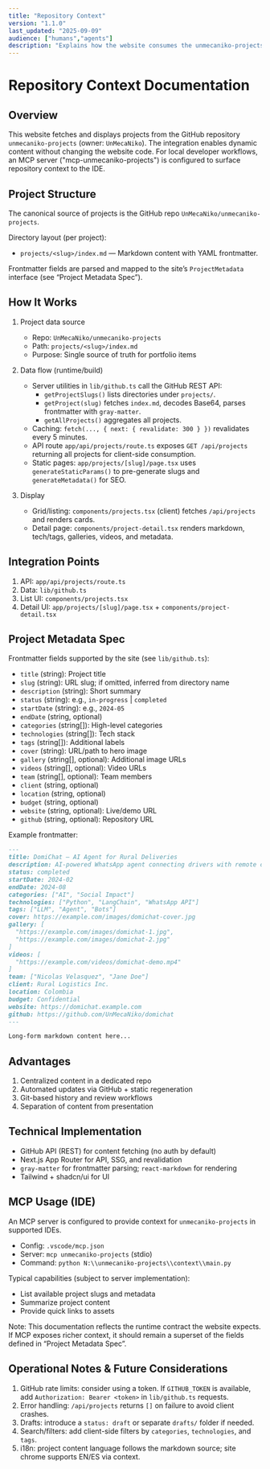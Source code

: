 ```yaml
---
title: "Repository Context"
version: "1.1.0"
last_updated: "2025-09-09"
audience: ["humans","agents"]
description: "Explains how the website consumes the unmecaniko-projects repository (via MCP + GitHub API), the expected project format, and key integration points."
---
```


# Repository Context Documentation

## Overview
This website fetches and displays projects from the GitHub repository `unmecaniko-projects` (owner: `UnMecaNiko`). The integration enables dynamic content without changing the website code. For local developer workflows, an MCP server ("mcp-unmecaniko-projects") is configured to surface repository context to the IDE.

## Project Structure
The canonical source of projects is the GitHub repo `UnMecaNiko/unmecaniko-projects`.

Directory layout (per project):
- `projects/<slug>/index.md` — Markdown content with YAML frontmatter.

Frontmatter fields are parsed and mapped to the site’s `ProjectMetadata` interface (see “Project Metadata Spec”).

## How It Works
1. Project data source
   - Repo: `UnMecaNiko/unmecaniko-projects`
   - Path: `projects/<slug>/index.md`
   - Purpose: Single source of truth for portfolio items

2. Data flow (runtime/build)
   - Server utilities in `lib/github.ts` call the GitHub REST API:
     - `getProjectSlugs()` lists directories under `projects/`.
     - `getProject(slug)` fetches `index.md`, decodes Base64, parses frontmatter with `gray-matter`.
     - `getAllProjects()` aggregates all projects.
   - Caching: `fetch(..., { next: { revalidate: 300 } })` revalidates every 5 minutes.
   - API route `app/api/projects/route.ts` exposes `GET /api/projects` returning all projects for client-side consumption.
   - Static pages: `app/projects/[slug]/page.tsx` uses `generateStaticParams()` to pre-generate slugs and `generateMetadata()` for SEO.

3. Display
   - Grid/listing: `components/projects.tsx` (client) fetches `/api/projects` and renders cards.
   - Detail page: `components/project-detail.tsx` renders markdown, tech/tags, galleries, videos, and metadata.

## Integration Points
1. API: `app/api/projects/route.ts`
2. Data: `lib/github.ts`
3. List UI: `components/projects.tsx`
4. Detail UI: `app/projects/[slug]/page.tsx` + `components/project-detail.tsx`

## Project Metadata Spec
Frontmatter fields supported by the site (see `lib/github.ts`):

- `title` (string): Project title
- `slug` (string): URL slug; if omitted, inferred from directory name
- `description` (string): Short summary
- `status` (string): e.g., `in-progress` | `completed`
- `startDate` (string): e.g., `2024-05`
- `endDate` (string, optional)
- `categories` (string[]): High-level categories
- `technologies` (string[]): Tech stack
- `tags` (string[]): Additional labels
- `cover` (string): URL/path to hero image
- `gallery` (string[], optional): Additional image URLs
- `videos` (string[], optional): Video URLs
- `team` (string[], optional): Team members
- `client` (string, optional)
- `location` (string, optional)
- `budget` (string, optional)
- `website` (string, optional): Live/demo URL
- `github` (string, optional): Repository URL

Example frontmatter:
```markdown
---
title: DomiChat – AI Agent for Rural Deliveries
description: AI-powered WhatsApp agent connecting drivers with remote communities.
status: completed
startDate: 2024-02
endDate: 2024-08
categories: ["AI", "Social Impact"]
technologies: ["Python", "LangChain", "WhatsApp API"]
tags: ["LLM", "Agent", "Bots"]
cover: https://example.com/images/domichat-cover.jpg
gallery: [
  "https://example.com/images/domichat-1.jpg",
  "https://example.com/images/domichat-2.jpg"
]
videos: [
  "https://example.com/videos/domichat-demo.mp4"
]
team: ["Nicolas Velasquez", "Jane Doe"]
client: Rural Logistics Inc.
location: Colombia
budget: Confidential
website: https://domichat.example.com
github: https://github.com/UnMecaNiko/domichat
---

Long-form markdown content here...
```

## Advantages
1. Centralized content in a dedicated repo
2. Automated updates via GitHub + static regeneration
3. Git-based history and review workflows
4. Separation of content from presentation

## Technical Implementation
- GitHub API (REST) for content fetching (no auth by default)
- Next.js App Router for API, SSG, and revalidation
- `gray-matter` for frontmatter parsing; `react-markdown` for rendering
- Tailwind + shadcn/ui for UI

## MCP Usage (IDE)
An MCP server is configured to provide context for `unmecaniko-projects` in supported IDEs.

- Config: `.vscode/mcp.json`
- Server: `mcp unmecaniko-projects` (stdio)
- Command: `python N:\\unmecaniko-projects\\context\\main.py`

Typical capabilities (subject to server implementation):
- List available project slugs and metadata
- Summarize project content
- Provide quick links to assets

Note: This documentation reflects the runtime contract the website expects. If MCP exposes richer context, it should remain a superset of the fields defined in “Project Metadata Spec”.

## Operational Notes & Future Considerations
1. GitHub rate limits: consider using a token. If `GITHUB_TOKEN` is available, add `Authorization: Bearer <token>` in `lib/github.ts` requests.
2. Error handling: `/api/projects` returns `[]` on failure to avoid client crashes.
3. Drafts: introduce a `status: draft` or separate `drafts/` folder if needed.
4. Search/filters: add client-side filters by `categories`, `technologies`, and `tags`.
5. i18n: project content language follows the markdown source; site chrome supports EN/ES via context.
